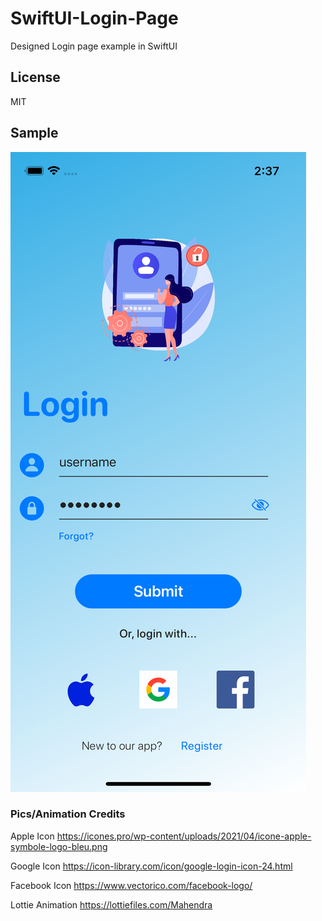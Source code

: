 # SwiftUI-Login-Page
Designed Login page example in SwiftUI

## License
MIT

## Sample
![Screenshot](/SwiftUI-Login-Screen/ScreenShotiPhone13Pro.png)

### Pics/Animation Credits

Apple Icon
https://icones.pro/wp-content/uploads/2021/04/icone-apple-symbole-logo-bleu.png

Google Icon
https://icon-library.com/icon/google-login-icon-24.html

Facebook Icon
https://www.vectorico.com/facebook-logo/

Lottie Animation
https://lottiefiles.com/Mahendra

